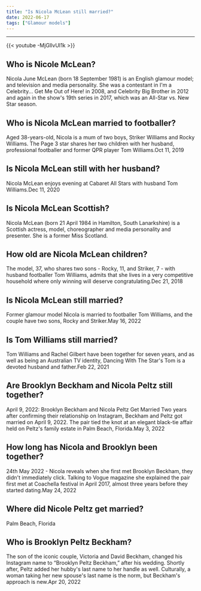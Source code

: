 ```yaml
---
title: "Is Nicola McLean still married?"
date: 2022-06-17
tags: ["Glamour models"]
---
```


---
{{< youtube -MjGIlvUI1k >}}
## Who is Nicole McLean?
Nicola June McLean (born 18 September 1981) is an English glamour model; and television and media personality. She was a contestant in I'm a Celebrity... Get Me Out of Here! in 2008, and Celebrity Big Brother in 2012 and again in the show's 19th series in 2017, which was an All-Star vs. New Star season.

## Who is Nicola McLean married to footballer?
Aged 38-years-old, Nicola is a mum of two boys, Striker Williams and Rocky Williams. The Page 3 star shares her two children with her husband, professional footballer and former QPR player Tom Williams.Oct 11, 2019

## Is Nicola McLean still with her husband?
Nicola McLean enjoys evening at Cabaret All Stars with husband Tom Williams.Dec 11, 2020

## Is Nicola McLean Scottish?
Nicola McLean (born 21 April 1984 in Hamilton, South Lanarkshire) is a Scottish actress, model, choreographer and media personality and presenter. She is a former Miss Scotland.

## How old are Nicola McLean children?
The model, 37, who shares two sons - Rocky, 11, and Striker, 7 - with husband footballer Tom Williams, admits that she lives in a very competitive household where only winning will deserve congratulating.Dec 21, 2018

## Is Nicola McLean still married?
Former glamour model Nicola is married to footballer Tom Williams, and the couple have two sons, Rocky and Striker.May 16, 2022

## Is Tom Williams still married?
Tom Williams and Rachel Gilbert have been together for seven years, and as well as being an Australian TV identity, Dancing With The Star's Tom is a devoted husband and father.Feb 22, 2021

## Are Brooklyn Beckham and Nicola Peltz still together?
April 9, 2022: Brooklyn Beckham and Nicola Peltz Get Married Two years after confirming their relationship on Instagram, Beckham and Peltz got married on April 9, 2022. The pair tied the knot at an elegant black-tie affair held on Peltz's family estate in Palm Beach, Florida.May 3, 2022

## How long has Nicola and Brooklyn been together?
24th May 2022 - Nicola reveals when she first met Brooklyn Beckham, they didn't immediately click. Talking to Vogue magazine she explained the pair first met at Coachella festival in April 2017, almost three years before they started dating.May 24, 2022

## Where did Nicole Peltz get married?
Palm Beach, Florida

## Who is Brooklyn Peltz Beckham?
The son of the iconic couple, Victoria and David Beckham, changed his Instagram name to “Brooklyn Peltz Beckham,” after his wedding. Shortly after, Peltz added her hubby's last name to her handle as well. Culturally, a woman taking her new spouse's last name is the norm, but Beckham's approach is new.Apr 20, 2022

